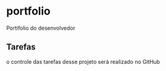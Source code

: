 # portfolio
Portifolio do desenvolvedor
## Tarefas
 
 o controle das tarefas desse projeto será realizado no GitHub